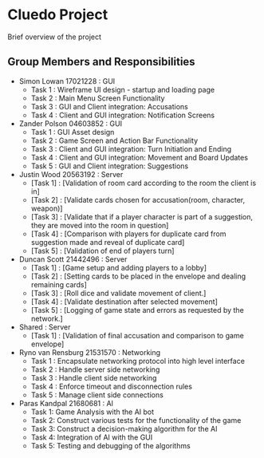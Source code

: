 # Cluedo Project
Brief overview of the project

## Group Members and Responsibilities

- Simon Lowan 17021228 : GUI
    - Task 1 : Wireframe UI design - startup and loading page
    - Task 2 : Main Menu Screen Functionality 
    - Task 3 : GUI and Client integration: Accusations
    - Task 4 : Client and GUI integration: Notification Screens
- Zander Polson 04603852 : GUI
    - Task 1 : GUI Asset design
    - Task 2 : Game Screen and Action Bar Functionality 
    - Task 3 : Client and GUI integration: Turn Initiation and Ending
    - Task 4 : Client and GUI integration: Movement and Board Updates
    - Task 5 : GUI and Client integration: Suggestions
- Justin Wood 20563192 : Server
    - [Task 1] : [Validation of room card according to the room the client is in]
    - [Task 2] : [Validate cards chosen for accusation(room, character, weapon)]
    - [Task 3] : [Validate that if a player character is part of a suggestion, they are moved into the room in question]
    - [Task 4] : [Comparison with players for duplicate card from suggestion made and reveal of duplicate card]
    - [Task 5] : [Validation of end of players turn]
- Duncan Scott 21442496 : Server
    - [Task 1] : [Game setup and adding players to a lobby]
    - [Task 2] : [Setting cards to be placed in the envelope and dealing remaining cards]
    - [Task 3] : [Roll dice and validate movement of client.]
    - [Task 4] : [Validate destination after selected movement]
    - [Task 5] : [Logging of game state and errors as requested by the network.]
- Shared : Server
    - [Task 1] : [Validation of final accusation and comparison to game envelope]
- Ryno van Rensburg 21531570 : Networking
    - Task 1 : Encapsulate networking protocol into high level interface
    - Task 2 : Handle server side networking
    - Task 3 : Handle client side networking
    - Task 4 : Enforce timeout and disconnection rules
    - Task 5 : Manage client side connections
- Paras Kandpal 21680681 : AI
    - Task 1: Game Analysis with the AI bot
    - Task 2: Construct various tests for the functionality of the game 
    - Task 3: Construct a decision-making algorithm for the AI
    - Task 4: Integration of AI with the GUI
    - Task 5: Testing and debugging of the algorithms
